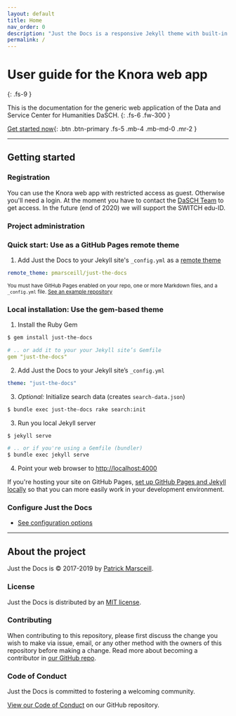 ```yaml
---
layout: default
title: Home
nav_order: 0
description: "Just the Docs is a responsive Jekyll theme with built-in search that is easily customizable and hosted on GitHub Pages."
permalink: /
---
```


# User guide for the Knora web app
{: .fs-9 }

This is the documentation for the generic web application of the Data and Service Center for Humanities DaSCH.
{: .fs-6 .fw-300 }

<!--The web app is the user interface research layer of Knora &ndash; a software framework for storing, sharing, and working with primary sources and all kind of data in your research project in humanities.-->

[Get started now](#getting-started){: .btn .btn-primary .fs-5 .mb-4 .mb-md-0 .mr-2 } <!--[View it on GitHub](https://github.com/pmarsceill/just-the-docs){: .btn .fs-5 .mb-4 .mb-md-0 }-->

* * *

## Getting started

### Registration

You can use the Knora web app with restricted access as guest. Otherwise you'll need a login. At the moment you have to contact the [DaSCH Team](https://dasch.swiss/team) to get access. In the future (end of 2020) we will support the SWITCH edu-ID.

### Project administration

### Quick start: Use as a GitHub Pages remote theme

1.  Add Just the Docs to your Jekyll site's `_config.yml` as a [remote theme](https://blog.github.com/2017-11-29-use-any-theme-with-github-pages/)

```yaml
remote_theme: pmarsceill/just-the-docs
```

<small>You must have GitHub Pages enabled on your repo, one or more Markdown files, and a `_config.yml` file. [See an example repository](https://github.com/pmarsceill/jtd-remote)</small>

### Local installation: Use the gem-based theme

1.  Install the Ruby Gem

```bash
$ gem install just-the-docs
```

```yaml
# .. or add it to your your Jekyll site’s Gemfile
gem "just-the-docs"
```

2.  Add Just the Docs to your Jekyll site’s `_config.yml`

```yaml
theme: "just-the-docs"
```

3.  _Optional:_ Initialize search data (creates `search-data.json`)

```bash
$ bundle exec just-the-docs rake search:init
```

3.  Run you local Jekyll server

```bash
$ jekyll serve
```

```bash
# .. or if you're using a Gemfile (bundler)
$ bundle exec jekyll serve
```

4.  Point your web browser to <http://localhost:4000>

If you're hosting your site on GitHub Pages, [set up GitHub Pages and Jekyll locally](https://help.github.com/en/articles/setting-up-your-github-pages-site-locally-with-jekyll) so that you can more easily work in your development environment.

### Configure Just the Docs

-   [See configuration options](<{{ site.baseurl }}{% link docs/just-the-docs/configuration.md %}>)

* * *

## About the project

Just the Docs is © 2017-2019 by [Patrick Marsceill](http://patrickmarsceill.com).

### License

Just the Docs is distributed by an [MIT license](https://github.com/pmarsceill/just-the-docs/tree/master/LICENSE.txt).

### Contributing

When contributing to this repository, please first discuss the change you wish to make via issue,
email, or any other method with the owners of this repository before making a change. Read more about becoming a contributor in [our GitHub repo](https://github.com/pmarsceill/just-the-docs#contributing).

### Code of Conduct

Just the Docs is committed to fostering a welcoming community.

[View our Code of Conduct](https://github.com/pmarsceill/just-the-docs/tree/master/CODE_OF_CONDUCT.md) on our GitHub repository.
